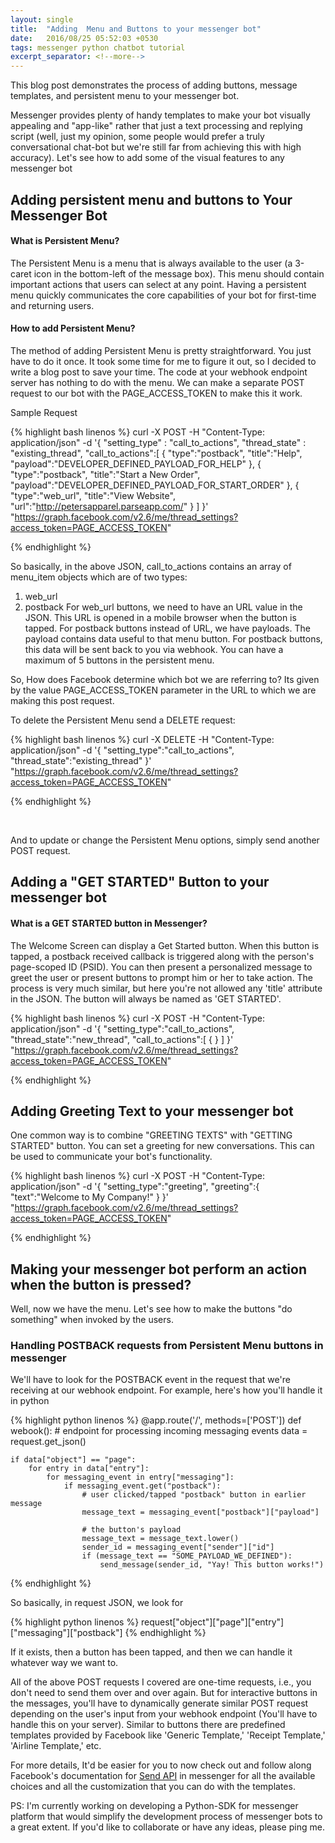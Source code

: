 ```yaml
---
layout: single
title:  "Adding  Menu and Buttons to your messenger bot"
date:   2016/08/25 05:52:03 +0530
tags: messenger python chatbot tutorial
excerpt_separator: <!--more-->
---
```


This blog post demonstrates the process of adding buttons, message templates, and persistent menu to your messenger bot.
 <!--more-->
Messenger provides plenty of handy templates to make your bot visually appealing and "app-like" rather that just a text processing and replying script (well, just my opinion, some people would prefer a truly conversational chat-bot but we're still far from achieving this with high accuracy).
Let's see how to add some of the visual features to any messenger bot

<h2>Adding persistent menu and buttons to Your Messenger Bot</h2>

<h4>What is Persistent Menu?</h4>

The Persistent Menu is a menu that is always available to the user (a 3-caret icon in the bottom-left of the message box). This menu should <!--more Keep on reading!-->contain important actions that users can select at any point. Having a persistent menu quickly communicates the core capabilities of your bot for first-time and returning users.

<h4>How to add Persistent Menu?</h4>

The method of adding Persistent Menu is pretty straightforward. You just have to do it once. It took some time for me to figure it out, so I decided to write a blog post to save your time. The code at your webhook endpoint server has nothing to do with the menu. We can make a separate POST request to our bot with the PAGE_ACCESS_TOKEN to make this it work.

Sample Request

{% highlight bash linenos %}
curl -X POST -H "Content-Type: application/json" -d '{
 "setting_type" : "call_to_actions",
 "thread_state" : "existing_thread",
 "call_to_actions":[
 {
 "type":"postback",
 "title":"Help",
 "payload":"DEVELOPER_DEFINED_PAYLOAD_FOR_HELP"
 },
 {
 "type":"postback",
 "title":"Start a New Order",
 "payload":"DEVELOPER_DEFINED_PAYLOAD_FOR_START_ORDER"
 },
 {
 "type":"web_url",
 "title":"View Website",
 "url":"http://petersapparel.parseapp.com/"
 }
 ]
 }' "https://graph.facebook.com/v2.6/me/thread_settings?access_token=PAGE_ACCESS_TOKEN"

{% endhighlight %}

So basically, in the above JSON, call_to_actions contains an array of menu_item objects which are of two types:
1. web_url
2. postback
For web_url buttons, we need to have an URL value in the JSON. This URL is opened in a mobile browser when the button is tapped.
For postback buttons instead of URL, we have payloads. The payload contains data useful to that menu button. For postback buttons, this data will be sent back to you via webhook.
You can have a maximum of 5 buttons in the persistent menu.

So, How does Facebook determine which bot we are referring to? Its given by the value PAGE_ACCESS_TOKEN parameter in the URL to which we are making this post request.

To delete the Persistent Menu send a DELETE request:

{% highlight bash linenos %}
 curl -X DELETE -H "Content-Type: application/json" -d '{
 "setting_type":"call_to_actions",
 "thread_state":"existing_thread"
 }' "https://graph.facebook.com/v2.6/me/thread_settings?access_token=PAGE_ACCESS_TOKEN"

{% endhighlight %}

&nbsp;

And to update or change the Persistent Menu options, simply send another POST request.

<h2>Adding a "GET STARTED" Button to your messenger bot</h2>

<h4>What is a GET STARTED button in Messenger?</h4>

The Welcome Screen can display a Get Started button. When this button is tapped, a postback received callback is triggered along with the person's page-scoped ID (PSID). You can then present a personalized message to greet the user or present buttons to prompt him or her to take action.
The process is very much similar, but here you're not allowed any 'title' attribute in the JSON. The button will always be named as 'GET STARTED'.

{% highlight bash linenos %}
curl -X POST -H "Content-Type: application/json" -d '{
                       "setting_type":"call_to_actions",
                       "thread_state":"new_thread",
                       "call_to_actions":[
                                             { }
]
}' "https://graph.facebook.com/v2.6/me/thread_settings?access_token=PAGE_ACCESS_TOKEN" 

{% endhighlight %} 

<h2>Adding Greeting Text to your messenger bot</h2>

One common way is to combine "GREETING TEXTS" with "GETTING STARTED" button. You can set a greeting for new conversations. This can be used to communicate your bot's functionality.

{% highlight bash linenos %}
curl -X POST -H "Content-Type: application/json" -d '{
                       "setting_type":"greeting",
                       "greeting":{
                                     "text":"Welcome to My Company!"
                             }
}' "https://graph.facebook.com/v2.6/me/thread_settings?access_token=PAGE_ACCESS_TOKEN"

{% endhighlight %} 

<h2>Making your messenger bot perform an action when the button is pressed?</h2>

Well, now we have the menu. Let's see how to make the buttons "do something" when invoked by the users.

<h3>Handling POSTBACK requests from Persistent Menu buttons in messenger</h3>

We'll have to look for the POSTBACK event in the request that we're receiving at our webhook endpoint. For example, here's how you'll handle it in python

{% highlight python linenos %}
@app.route('/', methods=['POST'])
def webook():
	# endpoint for processing incoming messaging events
	data = request.get_json()

	if data["object"] == "page":
		for entry in data["entry"]:
			for messaging_event in entry["messaging"]:
				if messaging_event.get("postback"):
					# user clicked/tapped "postback" button in earlier message
					message_text = messaging_event["postback"]["payload"]
					
					# the button's payload
					message_text = message_text.lower()
					sender_id = messaging_event["sender"]["id"]
					if (message_text == "SOME_PAYLOAD_WE_DEFINED"):
						send_message(sender_id, "Yay! This button works!")
{% endhighlight %} 

So basically, in request JSON, we look for

{% highlight python linenos %}
request["object"]["page"]["entry"]["messaging"]["postback"]
{% endhighlight %} 

If it exists, then a button has been tapped, and then we can handle it whatever way we want to.

All of the above POST requests I covered are one-time requests, i.e., you don't need to send them over and over again. But for interactive buttons in the messages, you'll have to dynamically generate similar POST request depending on the user's input from your webhook endpoint (You'll have to handle this on your server).
Similar to buttons there are predefined templates provided by Facebook like 'Generic Template,' 'Receipt Template,' 'Airline Template,' etc.

For more details, It'd be easier for you to now check out and follow along Facebook's documentation for <a href="https://developers.facebook.com/docs/messenger-platform/send-api-reference">Send API</a> in messenger for all the available choices and all the customization that you can do with the templates.

PS: I'm currently working on developing a Python-SDK for messenger platform that would simplify the development process of messenger bots to a great extent. If you'd like to collaborate or have any ideas, please ping me.